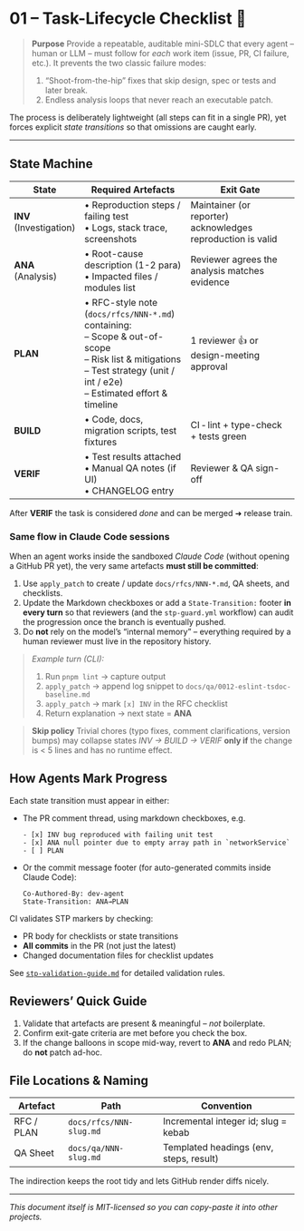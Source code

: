 # 01 – Task-Lifecycle Checklist  🚦

> **Purpose**  Provide a repeatable, auditable mini-SDLC that every agent – human
> or LLM – must follow for *each* work item (issue, PR, CI failure, etc.).  It
> prevents the two classic failure modes:
>
> 1. “Shoot-from-the-hip” fixes that skip design, spec or tests and later break.
> 2. Endless analysis loops that never reach an executable patch.

The process is deliberately lightweight (all steps can fit in a single PR), yet
forces explicit *state transitions* so that omissions are caught early.

---

## State Machine

| State | Required Artefacts | Exit Gate |
|-------|--------------------|-----------|
| **INV**<br>(Investigation) | • Reproduction steps / failing test<br>• Logs, stack trace, screenshots | Maintainer (or reporter) acknowledges reproduction is valid |
| **ANA**<br>(Analysis) | • Root-cause description (1-2 para)<br>• Impacted files / modules list | Reviewer agrees the analysis matches evidence |
| **PLAN** | • RFC-style note (`docs/rfcs/NNN-*.md`) containing:<br>  – Scope & out-of-scope<br>  – Risk list & mitigations<br>  – Test strategy (unit / int / e2e)<br>  – Estimated effort & timeline | 1 reviewer 👍 or design-meeting approval |
| **BUILD** | • Code, docs, migration scripts, test fixtures | CI ‑ lint + type-check + tests green |
| **VERIF** | • Test results attached<br>• Manual QA notes (if UI)<br>• CHANGELOG entry | Reviewer & QA sign-off |

After **VERIF** the task is considered *done* and can be merged ➜ release train.

### Same flow in Claude Code sessions

When an agent works inside the sandboxed *Claude Code* (without opening a GitHub
PR yet), the very same artefacts **must still be committed**:

1. Use `apply_patch` to create / update `docs/rfcs/NNN-*.md`, QA sheets, and
   checklists.
2. Update the Markdown checkboxes or add a `State-Transition:` footer **in
   every turn** so that reviewers (and the `stp-guard.yml` workflow) can audit
   the progression once the branch is eventually pushed.
3. Do **not** rely on the model’s “internal memory” – everything required by a
   human reviewer must live in the repository history.

> *Example turn (CLI):*
>
> 1. Run `pnpm lint` → capture output
> 2. `apply_patch` → append log snippet to `docs/qa/0012-eslint-tsdoc-baseline.md`
> 3. `apply_patch` → mark `[x] INV` in the RFC checklist
> 4. Return explanation → next state = **ANA**

> **Skip policy**  Trivial chores (typo fixes, comment clarifications, version
> bumps) may collapse states *INV → BUILD → VERIF* **only if** the change is
> < 5 lines and has no runtime effect.

## How Agents Mark Progress

Each state transition must appear in either:

* The PR comment thread, using markdown checkboxes, e.g.
  ```
  - [x] INV bug reproduced with failing unit test
  - [x] ANA null pointer due to empty array path in `networkService`
  - [ ] PLAN
  ```
* Or the commit message footer (for auto-generated commits inside Claude Code):
  ```
  Co-Authored-By: dev-agent
  State-Transition: ANA→PLAN
  ```

CI validates STP markers by checking:
- PR body for checklists or state transitions  
- **All commits** in the PR (not just the latest)
- Changed documentation files for checklist updates

See [`stp-validation-guide.md`](./stp-validation-guide.md) for detailed validation rules.

## Reviewers’ Quick Guide

1. Validate that artefacts are present & meaningful – *not* boilerplate.  
2. Confirm exit-gate criteria are met before you check the box.  
3. If the change balloons in scope mid-way, revert to **ANA** and redo PLAN; do
   **not** patch ad-hoc.

## File Locations & Naming

| Artefact | Path | Convention |
|----------|------|------------|
| RFC / PLAN | `docs/rfcs/NNN-slug.md` | Incremental integer id; slug = kebab |
| QA Sheet  | `docs/qa/NNN-slug.md`    | Templated headings (env, steps, result) |

The indirection keeps the root tidy and lets GitHub render diffs nicely.

---

_This document itself is MIT-licensed so you can copy-paste it into other
projects._

